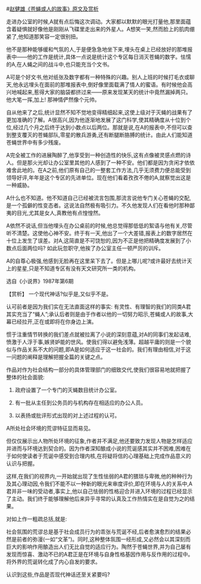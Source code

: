 #[赵健雄《苍蝇或人的故事》原文及赏析](https://www.vrrw.net/wx/15188.html)

走进办公室的时候,A就有点后悔这次调动。大家都以默默的眼光打量他,那里面蕴含着疑惧就好像他是刚刚从飞碟里走出来的外星人。A想笑一笑,然而脸上的肌肉绷紧了,他知道那笑容一定很别扭。

他不是那种能够缓和气氛的人,于是便急急地坐下来,埋头在桌上已经放好的那堆报表中——他的工作是统计,具体一点说是统计这个专区每日消灭苍蝇的数字。怯懦的A,在人蝇之间的战斗中,也只能充当个文书。

A可是个好文书,他对纸张及数字都有一种特殊的兴趣。别人上班的时候打毛衣或聊天,他永远埋头在面前的那堆报表中,倒好像里面载满了情人的蜜语。有时候他会高兴地喊起来,惹得大家的脑袋都挤过来——原来发现某天的统计中竟然漏掉两只。他大笔一挥,加上! 那神情俨然像个元帅。

自从他来了之后,统计显然不知不觉地变得精细起来,这使上级对于灭蝇的战果有了更加准确的了解。A很高兴,因为他逐渐地发展了这门科学,使其精确度从十位到个位,经过几个月之后终于达到小数点以后两位。那就是说,在A的报表中,不但可以查到整支覆灭的苍蝇部队,零星的散兵游勇,还有断腿断胳膊的统计。由此人们能知道苍蝇世界中有多少残废。

A完全被工作的进展陶醉了,他享受到一种创造性的快乐,这有点像被灵感点燃的诗人。但是那火光却让办公室里其他的人感到了一种不安。他们都是因为贪闲才依依难舍此地的。在A之前,他们原有自己的一整套工作方法,几乎无须费力便总能受到领导好评,年年是这个专区的先进单位。现在他们看着孜孜不倦的A,就察觉出这是一种威胁。

A什么也不知道。他不知道自己已经被流言包围,那流言说他专门关心苍蝇的交配,是一个孤僻的性变态者。这说法自然极有吸引力。不久他发现人们在看他时那种鄙夷的目光,尤其是女人,真教他有点惶惶然。

A依然不说话,但当他埋头在办公桌前的时候,他总觉得那低低的絮语与他有关,尽管听不清楚。这使他心神不安。终于有一天,他出了一个大差错,报表上的数字居然在十位上发生了误差。对A,这简直是不可饶恕的,因为不正是他把精确度发展到了小数点后面两位吗? 如此玩忽职守,他挨了办公室主任一顿严厉的训斥。

A的自尊心极强,他感到无脸再在这里呆下去了。但是上哪儿呢?或许最好去统计天上的星星,只是不知道专区有没有天文研究所一类的机构。

选自《小说界》1987年第6期



【赏析】 一个现代神话?似乎是,又似乎不是。

认可前者是因为我们实在无法直面这样的事实: 有灵性、有理智的我们的同类A君其实充当了“蝇人”;承认后者则是由于作者以他的一切努力昭示,苍蝇或人的故事,大幕已经拉开,正在或即将在你身边上演。

惯于注重情节转换的我们差点就被拉离了小说的深刻意蕴,对A的同事们发起诘难,愤激于人浮于事,嫉贤妒能的世风。使我们得以避免浅薄。超越平庸的则是一个貌似与作品关系不大的问题,即A是如何适应于这一社会的。我们有理由相信,对于这一问题的阐释是理解把握全篇的关键之点。

作品对作为社会结构一部分的具体管理部门的细致交代,使我们很容易地就把握了整体的社会面貌:

1. 政府设置了一个专门的灭蝇数目统计办公室。

2. 有一批从主任到公务员的与机构存在相适应的办公人员。

3. 以表扬或批评形式出现的对上述过程的认可。

A所处社会环境的荒谬特征显而易见。

但仅仅展示出人物所处环境的征象,作者并不满足,他还要致力发现人物是怎样适应并进而与环境达到契合的。因为作者深知酿成小说的荒诞感其实并不困难,困难在于如何使读者于荒诞中感受到合理内核,在将疑将信的心理基础上完成作品意义的认识与把握。

这样,在我们的视界内,一开始就出现了生性怯弱的A君的猥琐与卑微,他的种种行为及其心理动因,令我们不能不以一种新的眼光来审度评价,即在环境与人的关系中,A君并非一味的受动者,事实上,他以自己怯弱的性格迎合并进入环境的过程已经显示了主动。我们终于能够理解他后来异乎寻常的认真及工作热情实在是自觉为之的结果。

对如上作一粗疏总括,就是:

社会氛围的荒谬总是基于社会成员行为的乖张与荒诞不经,后者愈演愈烈的结果必然是前者的弥漫(一如“文革”)。同时,这种整体氛围一经形成,又必然会以其深刻而巨大的影响作用酿造出人们无比自觉的适应行为。陶然于苍蝇世界,并为自己屡有发现而惊喜、激动不已的A君正是在环境与自身性格基因作用与反作用的过程中。将外界的荒诞转化成了内心自发的要求。

认识到这些,作品是否现代神话还至关紧要吗?

